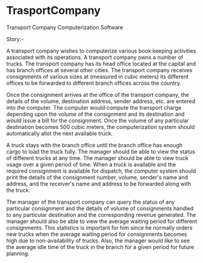 # TrasportCompany
Transport Company Computerization Software

Story:-

A transport company wishes to computerize various book keeping activities associated with its operations. A transport company owns a number of trucks. The transport company has its head office located at the capital and has branch offices at several other cities. The transport company receives consignments of various sizes at (measured in cubic meters) its different offices to be forwarded to different branch offices across the country.

Once the consignment arrives at the office of the transport company, the details of the volume, destination address, sender address, etc. are entered into the computer. The computer would compute the transport charge depending upon the volume of the consignment and its destination and would issue a bill for the consignment.
Once the volume of any particular destination becomes 500 cubic meters, the computerization system should automatically allot the next available truck.

A truck stays with the branch office until the branch office has enough cargo to load the truck fully.
The manager should be able to view the status of different trucks at any time. The manager should be able to view truck usage over a given period of time.
When a truck is available and the required consignment is available for dispatch, the computer system should print the details of the consignment number, volume, sender's name and address, and the receiver's name and address to be forwarded along with the truck.

The manager of the transport company can query the status of any particular consignment and the details of volume of consignments handled to any particular destination and the corresponding revenue generated.
The manager should also be able to view the average waiting period for different consignments. This statistics is important for him since he normally orders new trucks when the average waiting period for consignments becomes high due to non-availability of trucks. Also, the manager would like to see the average idle time of the truck in the branch for a given period for future planning.

